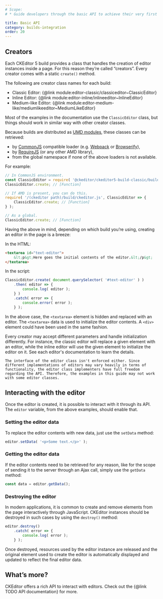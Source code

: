 ```yaml
---
# Scope:
# * Guide developers through the basic API to achieve their very first results with CKEditor.

title: Basic API
category: builds-integration
order: 20
---
```


## Creators

Each CKEditor 5 build provides a class that handles the creation of editor instances inside a page. For this reason they’re called “creators”. Every creator comes with a static `create()` method.

The following are creator class names for each build:

* Classic Editor: {@link module:editor-classic/classiceditor~ClassicEditor}
* Inline Editor: {@link module:editor-inline/inlineeditor~InlineEditor}
* Medium-like Editor: {@link module:editor-medium-like/mediumlikeeditor~MediumLikeEditor}

Most of the examples in the documentation use the `ClassicEditor` class, but things should work in similar way with other creator classes.

Because builds are distributed as [UMD modules](https://github.com/umdjs/umd), these classes can be retrieved:

* by [CommonJS](http://wiki.commonjs.org/wiki/CommonJS) compatible loader (e.g. [Webpack](https://webpack.js.org) or [Browserify](http://browserify.org/)),
* by [RequireJS](http://requirejs.org/) (or any other AMD library),
* from the global namespace if none of the above loaders is not available.

For example:

```js
// In CommonJS environment.
const ClassicEditor = require( '@ckeditor/ckeditor5-build-classic/build/ckeditor.js' );
ClassicEditor.create; // [Function]

// If AMD is present, you can do this.
require( '/(ckeditor path)/build/ckeditor.js', ClassicEditor => {
	ClassicEditor.create; // [Function]
} );

// As a global.
ClassicEditor.create; // [Function]
```

Having the above in mind, depending on which build you’re using, creating an editor in the page is a breeze:

In the HTML:

```html
<textarea id="text-editor">
	&lt;p&gt;Here goes the initial contents of the editor.&lt;/p&gt;
</textarea>
```

In the script:

```js
ClassicEditor.create( document.querySelector( '#text-editor' ) )
	.then( editor => {
		console.log( editor );
	} )
	.catch( error => {
		console.error( error );
	} );
```

In the above case, the `<textarea>` element is hidden and replaced with an editor. The `<textarea>` data is used to initialize the editor contents. A `<div>` element could have been used in the same fashion.

<side-box info>
	Every creator may accept different parameters and handle initialization differently. For instance, the classic editor will replace a given element with an editor, while the inline editor will use the given element to initialize the editor on it. See each editor's documentation to learn the details.

	The interface of the editor class isn't enforced either. Since different implementations of editors may vary heavily in terms of functionality, the editor class implementers have full freedom regarding the API. Therefore, the examples in this guide may not work with some editor classes.
</side-box>

## Interacting with the editor

Once the editor is created, it is possible to interact with it through its API. The `editor` variable, from the above examples, should enable that.

### Setting the editor data

To replace the editor contents with new data, just use the `setData` method:

```js
editor.setData( '<p>Some text.</p>' );
```

### Getting the editor data

If the editor contents need to be retrieved for any reason, like for the scope of sending it to the server through an Ajax call, simply use the `getData` method:

```js
const data = editor.getData();
```

### Destroying the editor

In modern applications, it is common to create and remove elements from the page interactively through JavaScript. CKEditor instances should be destroyed in such cases by using the `destroy()` method:

```js
editor.destroy()
	.catch( error => {
		console.log( error );
	} );
```

Once destroyed, resources used by the editor instance are released and the original element used to create the editor is automatically displayed and updated to reflect the final editor data.

## What’s more?

CKEditor offers a rich API to interact with editors. Check out the {@link TODO API documentation} for more.
